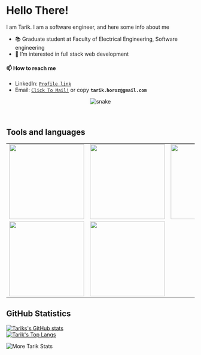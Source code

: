 # Hello There!

I am Tarik. I am a software engineer, and here some info about me
- 📚 Graduate student at Faculty of Electrical Engineering, Software engineering
- 👀 I’m interested in full stack web development

#### 📫 How to reach me
- LinkedIn: [`Profile link`](https://www.linkedin.com/in/mr-horozovic/)
- Email: [`Click To Mail!`](mailto:tarik.horoz@gmail.com) or copy **`tarik.horoz@gmail.com`**

<p align="center">
  <img src="https://github.com/akshitagupta15june/akshitagupta15june/blob/output/github-contribution-grid-snake.svg" alt="snake"></center>
</p>
<br>

## Tools and languages
<table>
  <tr>
      <td><img src="https://cdn.iconscout.com/icon/free/png-256/laravel-3-1175147.png?raw=true" width="200"></td>
      <td><img src="https://cdn.iconscout.com/icon/free/png-256/javascript-1-225993.png?raw=true" width="200"></td>
      <td><img src="https://cdn.iconscout.com/icon/free/png-256/php-2752101-2284918.png?raw=true" width="200"></td>
      <td><img src="https://cdn.iconscout.com/icon/free/png-256/mysql-3521596-2945040.png?raw=true" width="200"></td>
      <td><img src="https://cdn.iconscout.com/icon/free/png-256/node-js-1174925.png" width="200"></td>
      <td><img src="https://cdn.iconscout.com/icon/free/png-256/vuejs-1175052.png" width="200"></td>
      <td><img src="https://cdn.iconscout.com/icon/free/png-256/java-60-1174953.png" width="200"></td>
      <td><img src="https://cdn.iconscout.com/icon/free/png-256/kotlin-2038873-1720086.png" width="200"></td>
      <td><img src="https://cdn.iconscout.com/icon/free/png-256/c-57-1175191.png" width="200"></td>
      <td><img src="https://styles.redditmedia.com/t5_2qh6x/styles/communityIcon_xgorujtjrj571.png?width=256&s=12f60b3bcbd6ac2aea90e277b1ff327f91523032" width="200"></td>
      <td><img src="https://camo.githubusercontent.com/63a0652105f53ca10fd7bb584ec3326ffda6c6988ca944bb21f6ba0d764bf8be/68747470733a2f2f63646e2e69636f6e73636f75742e636f6d2f69636f6e2f667265652f706e672d3132382f68746d6c352d34302d313137353139332e706e67?raw=true" width="200"></td>
      <td><img src="https://camo.githubusercontent.com/16243b90ca0de67f1183e67f41fc6383ca998d81c3dd7166b32eda4db307f919/68747470733a2f2f63646e2e69636f6e73636f75742e636f6d2f69636f6e2f667265652f706e672d3132382f637373332d31312d313137353233392e706e67" width="200"></td>
      <td><img src="https://camo.githubusercontent.com/2297aeb5bcb2b38bb190fcae27e1bf9b0fe08699446c23d48585443881bce4c3/68747470733a2f2f63646e2e69636f6e73636f75742e636f6d2f69636f6e2f667265652f706e672d3132382f6769742d31382d313137353231392e706e67" width="200"></td>
  </tr>
  <tr>
    <td><img src="https://camo.githubusercontent.com/7dd0ebf7a227b0f848f30a3dbd647a682075031e1010b19a7a41e366d281ce2b/68747470733a2f2f63646e2e69636f6e73636f75742e636f6d2f69636f6e2f667265652f706e672d3132382f626f6f7473747261702d3232363037372e706e67?raw=true" width="200"></td>
    <td><img src="https://cdn.iconscout.com/icon/free/png-256/visual-studio-code-3251603-2724650.png?raw=true" width="200"></td>
  </tr>

</table>

## GitHub Statistics
[![Tariks's GitHub stats](https://github-readme-stats.vercel.app/api?username=Herr-Hauptmannan&show_icons=true&theme=radical)](https://github.com/Herr-Hauptmann)
<br>
<a href="https://github.com/Herr-Hauptmann?tab=overview">
[![Tarik's Top Langs](https://github-readme-stats.vercel.app/api/top-langs/?username=Herr-Hauptmann&langs_count=8&theme=radical)](https://github.com/Herr-Hauptmann)
<p><img align="center" src="https://github-readme-streak-stats.herokuapp.com/?user=Herr-Hauptmann&theme=radical" alt="More Tarik Stats" /></p>
</a>

